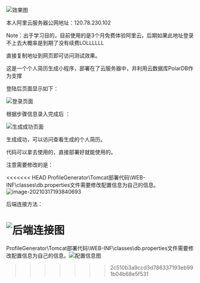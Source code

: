 ![效果图](https://github.com/Jack-925/ProfileGenerator/tree/main/pic/image-20210317200127562.png)

本人阿里云服务器公网地址：120.78.230.102

Note：出于学习目的，目前使用的是3个月免费体验阿里云，后期如果此地址登录不上去大概率是到期了没有续费LOLLLLLL



直接复制地址到网页即可访问测试效果。

这是一个个人简历生成小程序，部署在了云服务器中，并利用云数据库PolarDB作为支撑

登陆后页面显示如下：

![登录页面](https://github.com/Jack-925/ProfileGenerator/tree/main/pic/image-20210317193142406.png)

根据步骤信息录入完成后 ：

![生成成功页面](https://github.com/Jack-925/ProfileGenerator/tree/main/pic/image-20210317193252458.png)

生成成功，可以访问查看生成的个人简历。



代码可以拿去使用的，直接部署好就能使用的。

注意需要修改的是：

<<<<<<< HEAD
ProfileGenerator\Tomcat部署代码\WEB-INF\classes\db.properties文件需要修改配置信息为自己的信息。![image-20210317193840693](https://github.com/Jack-925/ProfileGenerator/tree/main/pic/image-20210317193840693.png)



后端连接方法：

![后端连接图](https://github.com/Jack-925/ProfileGenerator/tree/main/pic/image-20210317175625568.png)
=======
ProfileGenerator\Tomcat部署代码\WEB-INF\classes\db.properties文件需要修改配置信息为自己的信息。![配置信息图](https://github.com/Jack-925/ProfileGenerator/tree/main/pic/image-20210317193840693.png)
>>>>>>> 2c510b3a9ccd3d786337193eb991b04b68e5f531
